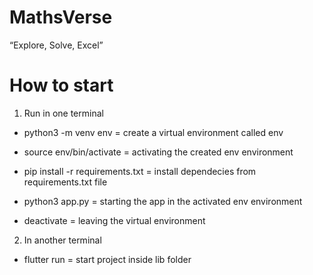 # MathsVerse
“Explore, Solve, Excel”  

# How to start
1. Run in one terminal

- python3 -m venv env = create a virtual environment called env

- source env/bin/activate = activating the created env environment
- pip install -r requirements.txt = install dependecies from requirements.txt file
- python3 app.py = starting the app in the activated env environment

- deactivate = leaving the virtual environment

2. In another terminal 
- flutter run = start project inside lib folder